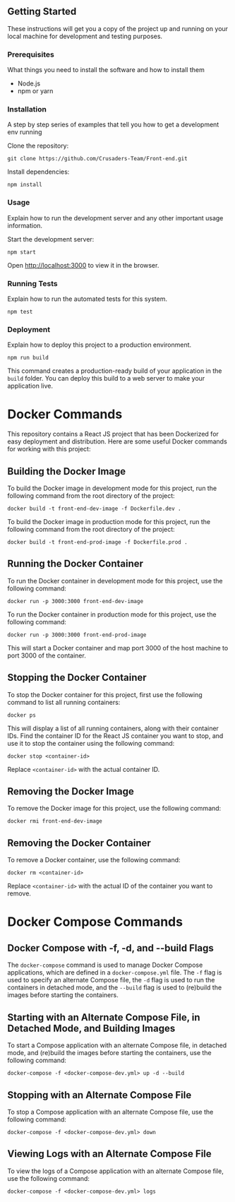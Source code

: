 ## Getting Started

These instructions will get you a copy of the project up and running on your local machine for development and testing purposes.

### Prerequisites

What things you need to install the software and how to install them

- Node.js
- npm or yarn

### Installation

A step by step series of examples that tell you how to get a development env running

Clone the repository:

```
git clone https://github.com/Crusaders-Team/Front-end.git
```

Install dependencies:

```
npm install
```

### Usage

Explain how to run the development server and any other important usage information.

Start the development server:

```
npm start
```

Open [http://localhost:3000](http://localhost:3000) to view it in the browser.

### Running Tests

Explain how to run the automated tests for this system.

```
npm test
```

### Deployment

Explain how to deploy this project to a production environment.

```
npm run build
```

This command creates a production-ready build of your application in the `build` folder. You can deploy this build to a web server to make your application live.

# Docker Commands

This repository contains a React JS project that has been Dockerized for easy deployment and distribution. Here are some useful Docker commands for working with this project:

## Building the Docker Image

To build the Docker image in development mode for this project, run the following command from the root directory of the project:

```
docker build -t front-end-dev-image -f Dockerfile.dev .
```

To build the Docker image in production mode for this project, run the following command from the root directory of the project:

```
docker build -t front-end-prod-image -f Dockerfile.prod .
```

## Running the Docker Container

To run the Docker container in development mode for this project, use the following command:

```
docker run -p 3000:3000 front-end-dev-image
```

To run the Docker container in production mode for this project, use the following command:

```
docker run -p 3000:3000 front-end-prod-image
```

This will start a Docker container and map port 3000 of the host machine to port 3000 of the container.

## Stopping the Docker Container

To stop the Docker container for this project, first use the following command to list all running containers:

```
docker ps
```

This will display a list of all running containers, along with their container IDs. Find the container ID for the React JS container you want to stop, and use it to stop the container using the following command:

```
docker stop <container-id>
```

Replace `<container-id>` with the actual container ID.

## Removing the Docker Image

To remove the Docker image for this project, use the following command:

```
docker rmi front-end-dev-image
```

## Removing the Docker Container

To remove a Docker container, use the following command:

```
docker rm <container-id>
```

Replace `<container-id>` with the actual ID of the container you want to remove.

# Docker Compose Commands

## Docker Compose with -f, -d, and --build Flags

The `docker-compose` command is used to manage Docker Compose applications, which are defined in a `docker-compose.yml` file. The `-f` flag is used to specify an alternate Compose file, the `-d` flag is used to run the containers in detached mode, and the `--build` flag is used to (re)build the images before starting the containers.

## Starting with an Alternate Compose File, in Detached Mode, and Building Images

To start a Compose application with an alternate Compose file, in detached mode, and (re)build the images before starting the containers, use the following command:

```
docker-compose -f <docker-compose-dev.yml> up -d --build
```

## Stopping with an Alternate Compose File

To stop a Compose application with an alternate Compose file, use the following command:

```
docker-compose -f <docker-compose-dev.yml> down
```

## Viewing Logs with an Alternate Compose File

To view the logs of a Compose application with an alternate Compose file, use the following command:

```
docker-compose -f <docker-compose-dev.yml> logs
```
